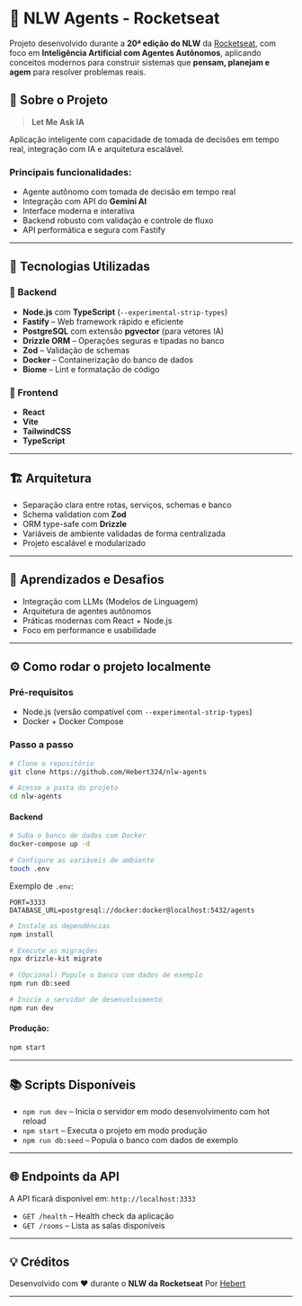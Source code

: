 # 🚀 NLW Agents - Rocketseat

Projeto desenvolvido durante a **20ª edição do NLW** da [Rocketseat](https://rocketseat.com.br/), com foco em **Inteligência Artificial com Agentes Autônomos**, aplicando conceitos modernos para construir sistemas que **pensam, planejam e agem** para resolver problemas reais.

## 🧠 Sobre o Projeto

> **Let Me Ask IA**

Aplicação inteligente com capacidade de tomada de decisões em tempo real, integração com IA e arquitetura escalável.

### Principais funcionalidades:

* Agente autônomo com tomada de decisão em tempo real
* Integração com API do **Gemini AI**
* Interface moderna e interativa
* Backend robusto com validação e controle de fluxo
* API performática e segura com Fastify

---

## 🚀 Tecnologias Utilizadas

### 🧩 Backend

* **Node.js** com **TypeScript** (`--experimental-strip-types`)
* **Fastify** – Web framework rápido e eficiente
* **PostgreSQL** com extensão **pgvector** (para vetores IA)
* **Drizzle ORM** – Operações seguras e tipadas no banco
* **Zod** – Validação de schemas
* **Docker** – Containerização do banco de dados
* **Biome** – Lint e formatação de código

### 🎨 Frontend

* **React**
* **Vite**
* **TailwindCSS**
* **TypeScript**

---

## 🏗️ Arquitetura

* Separação clara entre rotas, serviços, schemas e banco
* Schema validation com **Zod**
* ORM type-safe com **Drizzle**
* Variáveis de ambiente validadas de forma centralizada
* Projeto escalável e modularizado

---

## 🧪 Aprendizados e Desafios

* Integração com LLMs (Modelos de Linguagem)
* Arquitetura de agentes autônomos
* Práticas modernas com React + Node.js
* Foco em performance e usabilidade

---

## ⚙️ Como rodar o projeto localmente

### Pré-requisitos

* Node.js (versão compatível com `--experimental-strip-types`)
* Docker + Docker Compose

### Passo a passo

```bash
# Clone o repositório
git clone https://github.com/Hebert324/nlw-agents

# Acesse a pasta do projeto
cd nlw-agents
```

#### Backend

```bash
# Suba o banco de dados com Docker
docker-compose up -d

# Configure as variáveis de ambiente
touch .env
```

Exemplo de `.env`:

```env
PORT=3333
DATABASE_URL=postgresql://docker:docker@localhost:5432/agents
```

```bash
# Instale as dependências
npm install

# Execute as migrações
npx drizzle-kit migrate

# (Opcional) Popule o banco com dados de exemplo
npm run db:seed

# Inicie o servidor de desenvolvimento
npm run dev
```

#### Produção:

```bash
npm start
```

---

## 📚 Scripts Disponíveis

* `npm run dev` – Inicia o servidor em modo desenvolvimento com hot reload
* `npm start` – Executa o projeto em modo produção
* `npm run db:seed` – Popula o banco com dados de exemplo

---

## 🌐 Endpoints da API

A API ficará disponível em: `http://localhost:3333`

* `GET /health` – Health check da aplicação
* `GET /rooms` – Lista as salas disponíveis

---

## 💡 Créditos

Desenvolvido com ❤️ durante o **NLW da Rocketseat**
Por [Hebert](https://github.com/Hebert324)

---
